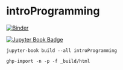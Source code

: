 # introProgramming
[![Binder](https://mybinder.org/badge_logo.svg)](https://mybinder.org/v2/gh/maveme/introProgramming.git/master)

[![Jupyter Book Badge](https://jupyterbook.org/badge.svg)](<https://maveme.github.io/introProgramming/intro.html>)


`jupyter-book build --all introProgramming`

`ghp-import -n -p -f _build/html`